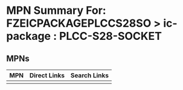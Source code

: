 



# MPN Summary For: FZEICPACKAGEPLCCS28SO > ic-package : PLCC-S28-SOCKET

## MPNs
  

|MPN|Direct Links|Search Links|
| :--- | :--- | :--- |
||||
